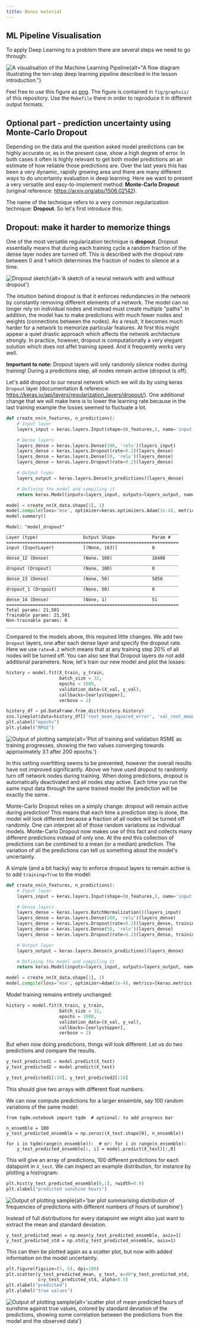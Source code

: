 ```yaml
---
title: Bonus material
---
```


## ML Pipeline Visualisation

To apply Deep Learning to a problem there are several steps we need to go through:


![A visualisation of the Machine Learning Pipeline](../episodes/fig/graphviz/pipeline.png){alt="A flow diagram illustrating the ten-step deep learning pipeline described in the lesson introduction."}

Feel free to use this figure as [png](../episodes/fig/graphviz/pipeline.png). The figure is contained in `fig/graphviz/` of this repository. Use the `Makefile` there in order to reproduce it in different output formats.

## Optional part - prediction uncertainty using Monte-Carlo Dropout
Depending on the data and the question asked model predictions can be highly accurate or, as in the present case, show a high degree of error.
In both cases it often is highly relevant to get both model predictions an an estimate of how reliable those predictions are.
Over the last years this has been a very dynamic, rapidly growing area and there are many different ways to do uncertainty evaluation in deep learning.
Here we want to present a very versatile and easy-to-implement method: **Monte-Carlo Dropout** (original reference: https://arxiv.org/abs/1506.02142).

The name of the technique refers to a very common regularization technique: **Dropout**. So let's first introduce this:

## Dropout: make it harder to memorize things
 
One of the most versatile regularization technique is **dropout**.
Dropout essentially means that during each training cycle a random fraction of the dense layer nodes are turned off. This is described with the dropout rate between 0 and 1 which determines the fraction of nodes to silence at a time. 

![Dropout sketch](../episodes/fig/neural_network_sketch_dropout.png){alt='A sketch of a neural network with and without dropout'}

The intuition behind dropout is that it enforces redundancies in the network by constantly removing different elements of a network. The model can no longer rely on individual nodes and instead must create multiple "paths". In addition, the model has to make predictions with much fewer nodes and weights (connections between the nodes). 
As a result, it becomes much harder for a network to memorize particular features. At first this might appear a quiet drastic approach which affects the network architecture strongly.
In practice, however, dropout is computationally a very elegant solution which does not affet training speed. And it frequently works very well.

**Important to note:** Dropout layers will only randomly silence nodes during training! During a predictions step, all nodes remain active (dropout is off).

Let's add dropout to our neural network which we will do by using keras `Dropout` layer (documentation & reference: https://keras.io/api/layers/regularization_layers/dropout/).
One additional change that we will make here is to lower the learning rate because in the last training example the losses seemed to fluctuate a lot.
```python
def create_nn(n_features, n_predictions):
    # Input layer
    layers_input = keras.layers.Input(shape=(n_features,), name='input')

    # Dense layers
    layers_dense = keras.layers.Dense(100, 'relu')(layers_input)
    layers_dense = keras.layers.Dropout(rate=0.2)(layers_dense)
    layers_dense = keras.layers.Dense(50, 'relu')(layers_dense)
    layers_dense = keras.layers.Dropout(rate=0.2)(layers_dense)

    # Output layer
    layers_output = keras.layers.Dense(n_predictions)(layers_dense)

    # Defining the model and compiling it
    return keras.Model(inputs=layers_input, outputs=layers_output, name="model_dropout")

model = create_nn(X_data.shape[1], 1)
model.compile(loss='mse', optimizer=keras.optimizers.Adam(1e-4), metrics=[keras.metrics.RootMeanSquaredError()])
model.summary()
```

```output
Model: "model_dropout"
_________________________________________________________________
Layer (type)                 Output Shape              Param #   
=================================================================
input (InputLayer)           [(None, 163)]             0         
_________________________________________________________________
dense_12 (Dense)             (None, 100)               16400     
_________________________________________________________________
dropout (Dropout)            (None, 100)               0         
_________________________________________________________________
dense_13 (Dense)             (None, 50)                5050      
_________________________________________________________________
dropout_1 (Dropout)          (None, 50)                0         
_________________________________________________________________
dense_14 (Dense)             (None, 1)                 51        
=================================================================
Total params: 21,501
Trainable params: 21,501
Non-trainable params: 0
_________________________________________________________________
```

Compared to the models above, this required little changes. We add two `Dropout` layers, one after each dense layer and specify the dropout rate.
Here we use `rate=0.2` which means that at any training step 20% of all nodes will be turned off.
You can also see that Dropout layers do not add additional parameters.
Now, let's train our new model and plot the losses:

```python
history = model.fit(X_train, y_train,
                    batch_size = 32,
                    epochs = 1000,
                    validation_data=(X_val, y_val),
                    callbacks=[earlystopper],
                    verbose = 2)

history_df = pd.DataFrame.from_dict(history.history)
sns.lineplot(data=history_df[['root_mean_squared_error', 'val_root_mean_squared_error']])
plt.xlabel("epochs")
plt.ylabel("RMSE")
```              

![Output of plotting sample](../episodes/fig/03_training_history_4_rmse_dropout.png){alt='Plot of training and validation RSME as training progresses, showing the two values converging towards approximately 3.1 after 200 epochs.'}


In this setting overfitting seems to be prevented, however the overall results have not improved significantly.
Above we have used dropout to randomly turn off network nodes during training.
When doing predictions, dropout is automatically deactivated and all nodes stay active.
Each time you run the same input data through the same trained model the prediction will be exactly the same.

Monte-Carlo Dropout relies on a simply change: dropout will remain active during prediction!
This means that each time a prediction step is done, the model will look different because a fraction of all nodes will be turned off randomly.
One can interpret all of those random variations as individual models. 
Monte-Carlo Dropout now makes use of this fact and collects many different predictions instead of only one.
At the end this collection of predictions can be combined to a mean (or a median) prediction. 
The variation of all the predictions can tell us something about the model's uncertainty.

A simple (and a bit hacky) way to enforce dropout layers to remain active is to add `training=True` to the model:
```python
def create_nn(n_features, n_predictions):
    # Input layer
    layers_input = keras.layers.Input(shape=(n_features,), name='input')

    # Dense layers
    layers_dense = keras.layers.BatchNormalization()(layers_input)
    layers_dense = keras.layers.Dense(100, 'relu')(layers_dense)
    layers_dense = keras.layers.Dropout(rate=0.2)(layers_dense, training=True)
    layers_dense = keras.layers.Dense(50, 'relu')(layers_dense)
    layers_dense = keras.layers.Dropout(rate=0.2)(layers_dense, training=True)

    # Output layer
    layers_output = keras.layers.Dense(n_predictions)(layers_dense)

    # Defining the model and compiling it
    return keras.Model(inputs=layers_input, outputs=layers_output, name="model_monte_carlo_dropout")

model = create_nn(X_data.shape[1], 1)
model.compile(loss='mse', optimizer=Adam(1e-4), metrics=[keras.metrics.RootMeanSquaredError()])
```

Model training remains entirely unchanged:
```python
history = model.fit(X_train, y_train,
                    batch_size = 32,
                    epochs = 1000,
                    validation_data=(X_val, y_val),
                    callbacks=[earlystopper],
                    verbose = 2)
```

But when now doing predictions, things will look different.
Let us do two predictions and compare the results.

```python
y_test_predicted1 = model.predict(X_test)
y_test_predicted2 = model.predict(X_test)

y_test_predicted1[:10], y_test_predicted2[:10]
```

This should give two arrays with different float numbers.

We can now compute predictions for a larger ensemble, say 100 random variations of the same model:
```
from tqdm.notebook import tqdm  # optional: to add progress bar

n_ensemble = 100
y_test_predicted_ensemble = np.zeros((X_test.shape[0], n_ensemble))

for i in tqdm(range(n_ensemble)):  # or: for i in range(n_ensemble):
    y_test_predicted_ensemble[:, i] = model.predict(X_test)[:,0]
```

This will give an array of predictions, 100 different predictions for each datapoint in `X_test`.
We can inspect an example distribution, for instance by plotting a histrogram:

```python
plt.hist(y_test_predicted_ensemble[0,:], rwidth=0.9)
plt.xlabel("predicted sunshine hours")
``` 

![Output of plotting sample](../episodes/fig/03_monte_carlo_dropout_distribution_example.png){alt='bar plot summarising distribution of frequencies of predictions with different numbers of hours of sunshine'}


Instead of full distributions for every datapoint we might also just want to extract the mean and standard deviation.
```
y_test_predicted_mean = np.mean(y_test_predicted_ensemble, axis=1)
y_test_predicted_std = np.std(y_test_predicted_ensemble, axis=1)
```

This can then be plotted again as a scatter plot, but now with added information on the model uncertainty.
```python
plt.figure(figsize=(5, 5), dpi=100)
plt.scatter(y_test_predicted_mean, y_test, s=40*y_test_predicted_std, 
            c=y_test_predicted_std, alpha=0.5)
plt.xlabel("predicted")
plt.ylabel("true values")
```

![Output of plotting sample](../episodes/fig/03_scatter_plot_model_uncertainty.png){alt='scatter plot of mean predicted hours of sunshine against true values, colored by standard deviation of the predictions, showing some correlation between the predictions from the model and the observed data'}

